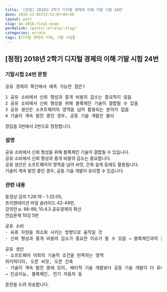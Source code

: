 ```yaml
---
title: '[정정] 2018년 2학기 디지털 경제의 이해 기말 시험 24번'
date: 2018-12-05T23:53:07+09:00
layout: post
slug: de-2018-final-exam
permalink: /posts/:errata/:slug/
categories: errata
tags: [디지털 경제의 이해, 기말 시험]
---
```

## [정정] 2018년 2학기 디지털 경제의 이해 기말 시험 24번

### 기말시험 24번 문항

<!-- wp:preformatted -->
<pre class="wp-block-preformatted">공유 경제의 확산에서 예측 가능한 점은?</pre>
<!-- /wp:preformatted -->

<!-- wp:preformatted -->
<pre class="wp-block-preformatted">1 공유 소비에서 신뢰 형성과 중개 비용의 감소는 중요하지 않음<br>2 공유 소비에서 신뢰 형성을 위해 블록체인 기술이 결합될 수 있음 <br>3 공유 생산은 소프트웨어의 영역을 넘어 활용되는 분야가 없음<br>4 기술이 계속 발전 중인 경우, 공동 기술 개발은 불리 </pre>
<!-- /wp:preformatted -->

<!-- wp:paragraph -->
<p>정답을 3번에서 2번으로 정정합니다.</p>
<!-- /wp:paragraph -->

### 설명
<!-- wp:paragraph -->
<p>공유 소비에서 신뢰 형성을 위해 블록체인 기술이 결합될 수 있습니다.<br>
공유 소비에서 신뢰 형성과 중개 비용의 감소는 중요합니다.<br>
공유 생산은 소프트웨어의 영역을 넘어 씨앗, 건축 설계 등에도 활용됩니다.<br>
기술이 계속 발전 중인 경우, 공동 기술 개발이 유리할 수 있습니다.</p>
<!-- /wp:paragraph -->

### 관련 내용

<!-- wp:paragraph -->
<p>동영상 강의 1:28:19 - 1:32:05,<br>
프리젠테이션 파일 슬라이드 42-44번,<br>
강의안 p. 88-89, 10.4.3 공유경제의 확산<br>
연습문제 10강 5번</p>
<!-- /wp:paragraph -->

<!-- wp:preformatted -->
<pre class="wp-block-preformatted">공유 소비<br>- 유휴 자원을 최소화 시키는 방향으로 움직일 것<br>- 신뢰 형성과 중개 비용의 감소가 중요한 이슈가 될 수 있음 → 블록체인과의 결합 가능성</pre>
<!-- /wp:preformatted -->

<!-- wp:preformatted -->
<pre class="wp-block-preformatted">공유 생산<br>- 소프트웨어 이외의 기술적 조건을 만족하는 영역<br>위키피디아, 오픈 씨앗, 오픈 건축<br>- 기술이 계속 발전 중에 있어, 배타적 기술 개발보다 공동 기술 개발이 더 유리한 경우<br>→ 인공지능, 블록체인, 전기 자동차 등</pre>
<!-- /wp:preformatted -->

<!-- wp:paragraph -->
<p>혼란을 드려 죄송합니다.</p>
<!-- /wp:paragraph -->
